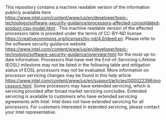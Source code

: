 This repository contains a machine readable version of the information publicly available here https://www.intel.com/content/www/us/en/developer/topic-technology/software-security-guidance/processors-affected-consolidated-product-cpu-model.html . This machine readable version of the affected processors table is provided under the terms of CC-BY-ND license https://creativecommons.org/licenses/by-nd/4.0/deed.en. Please refer to the software security guidance website https://www.intel.com/content/www/us/en/developer/topic-technology/software-security-guidance/overview.html for the most up-to-date information. 
Processors that have met the End-of-Servicing-Lifetime (EOSL) milestone may not be listed in the following table and mitigation status of EOSL processors may not be evaluated. More information on processor servicing changes may be found in this help article https://www.intel.com/content/www/us/en/support/articles/000022396/processors.html. Some processors may have extended servicing, which is servicing provided after broad market servicing concludes.  Extended servicing is available to customers who have extended servicing agreements with Intel. Intel does not have extended servicing for all processors. For customers interested in extended servicing, please contact your Intel representative.

